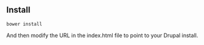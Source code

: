 


## Install
```
bower install
```

And then modify the URL in the index.html file to point to your Drupal install.
